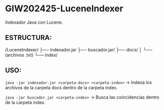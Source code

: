# GIW202425-LuceneIndexer
Indexador Java con Lucene.

## ESTRUCTURA:
/LuceneIndexer/
├── indexador.jar
├── buscador.jar/
├── docs/
│   └── (archivos .txt)
└── index/

## USO:
`java -jar indexador.jar <carpeta-docs> <carpeta-index>` -> Indexa los archivos de la carpeta docs dentro de la carpeta index.

`java -jar buscador.jar <carpeta-index>` -> Busca las coincidencias dentro de la carpeta index.
